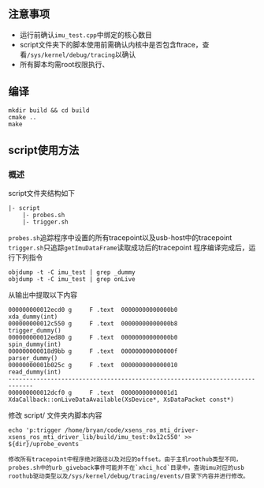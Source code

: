 ## 注意事项
- 运行前确认`imu_test.cpp`中绑定的核心数目
- script文件夹下的脚本使用前需确认内核中是否包含ftrace，查看`/sys/kernel/debug/tracing`以确认
- 所有脚本均需root权限执行、
## 编译
```shell
mkdir build && cd build
cmake ..
make
```
## script使用方法
### 概述

script文件夹结构如下
```
|- script
	|- probes.sh
	|- trigger.sh
```
`probes.sh`追踪程序中设置的所有tracepoint以及usb-host中的tracepoint
`trigger.sh`只追踪`getImuDataFrame`读取成功后的tracepoint
程序编译完成后，运行下列指令
```shell
objdump -t -C imu_test | grep _dummy
objdump -t -C imu_test | grep onLive
```
从输出中提取以下内容
```
000000000012ecd0 g     F .text	00000000000000b0              xda_dummy(int)
000000000012c550 g     F .text	00000000000000b8              trigger_dummy()
000000000012ed80 g     F .text	00000000000000b0              spin_dummy(int)
000000000018d9bb g     F .text	000000000000000f              parser_dummy()
00000000001b025c g     F .text	0000000000000010              read_dummy(int)
-----------------------------------------------------------------------------
000000000012dcf0 g     F .text	00000000000001d1              XdaCallback::onLiveDataAvailable(XsDevice*, XsDataPacket const*)

```
修改 script/ 文件夹内脚本内容
```shell
echo 'p:trigger /home/bryan/code/xsens_ros_mti_driver-xsens_ros_mti_driver_lib/build/imu_test:0x12c550' >> ${dir}/uprobe_events

修改所有tracepoint中程序绝对路径以及对应的offset。由于主机roothub类型不同，probes.sh中的urb_giveback事件可能并不在`xhci_hcd`目录中，查询imu对应的usb roothub驱动类型以及/sys/kernel/debug/tracing/events/目录下内容并进行修改。
```

